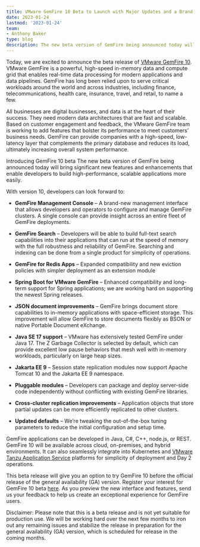 ```yaml
---
title: VMware GemFire 10 Beta to Launch with Major Updates and a Brand-new Interface
date: 2023-01-24
lastmod: '2023-01-24'
team:
- Anthony Baker
type: blog
description: The new beta version of GemFire being announced today will bring significant new features and enhancements that enable developers to build high-performance, scalable applications more easily.
---
```


Today, we are excited to announce the beta release of [VMware GemFire 10](https://tanzu.vmware.com/gemfire). VMware GemFire is a powerful, high-speed in-memory data and compute grid that enables real-time data processing for modern applications and data pipelines. GemFire has long been relied upon to serve critical workloads around the world and across industries, including finance, telecommunications, health care, insurance, travel, and retail, to name a few.

All businesses are digital businesses, and data is at the heart of their success. They need modern data architectures that are fast and scalable. Based on customer engagement and feedback, the VMware GemFire team is working to add features that bolster its performance to meet customers’ business needs. GemFire can provide companies with a high-speed, low-latency layer that complements the primary database and reduces its load, ultimately increasing overall system performance.

Introducing GemFire 10 beta
The new beta version of GemFire being announced today will bring significant new features and enhancements that enable developers to build high-performance, scalable applications more easily.

With version 10, developers can look forward to:

- **GemFire Management Console** – A brand-new management interface that allows developers and operators to configure and manage GemFire clusters. A single console can provide insight across an entire fleet of GemFire deployments.

- **GemFire Search** – Developers will be able to build full-text search capabilities into their applications that can run at the speed of memory with the full robustness and reliability of GemFire. Searching and indexing can be done from a single product for simplicity of operations.

- **GemFire for Redis Apps** – Expanded compatibility and new eviction policies with simpler deployment as an extension module

- **Spring Boot for VMware GemFire** – Enhanced compatibility and long-term support for Spring applications; we are working hard on supporting the newest Spring releases.

- **JSON document improvements** – GemFire brings document store capabilities to in-memory applications with space-efficient storage. This improvement will allow GemFire to store documents flexibly as BSON or native Portable Document eXchange.

- **Java SE 17 support** – VMware has extensively tested GemFire under Java 17. The Z Garbage Collector is selected by default, which can provide excellent low pause behaviors that mesh well with in-memory workloads, particularly on large heap sizes.

- **Jakarta EE 9** – Session state replication modules now support Apache Tomcat 10 and the Jakarta EE 9 namespace.

- **Pluggable modules** – Developers can package and deploy server-side code independently without conflicting with existing GemFire libraries.

 - **Cross-cluster replication improvements** – Application objects that store partial updates can be more efficiently replicated to other clusters.

- **Updated defaults** – We’re tweaking the out-of-the-box tuning parameters to reduce the initial configuration and setup time.

GemFire applications can be developed in Java, C#, C++, node.js, or REST. GemFire 10 will be available across cloud, on-premises, and hybrid environments. It can also seamlessly integrate into Kubernetes and [VMware Tanzu Application Service](https://tanzu.vmware.com/application-service) platforms for simplicity of deployment and Day 2 operations.

This beta release will give you an option to try GemFire 10 before the official release of the general availability (GA) version. Register your interest for GemFire 10 beta [here](https://tanzu.vmware.com/gemfire/beta). As you preview the new interface and features, send us your feedback to help us create an exceptional experience for GemFire users.

Disclaimer: Please note that this is a beta release and is not yet suitable for production use. We will be working hard over the next few months to iron out any remaining issues and stabilize the release in preparation for the general availability (GA) version, which is scheduled for release in the coming months.